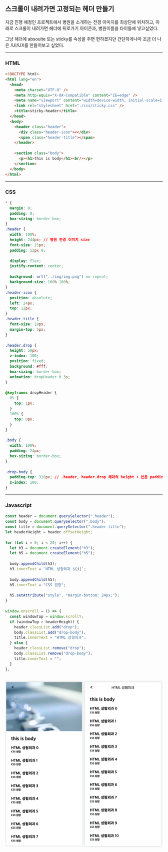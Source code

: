 ## 스크롤이 내려가면 고정되는 헤더 만들기

지금 진행 예정인 프로젝트에서 병원을 소개하는 전경 이미지를 최상단에 위치하고,
아래로 스크롤이 내려가면 헤더에 뒤로가기 아이콘과, 병원이름을 타이틀에 넣고싶었다.

그냥 헤더에 absoulte 또는 sticky를 속성을 주면 편하겠지만
간단하게나마 조금 더 나은 /UI/UX를 만들어보고 싶었다.

---

### HTML

```html
<!DOCTYPE html>
<html lang="en">
  <head>
    <meta charset="UTF-8" />
    <meta http-equiv="X-UA-Compatible" content="IE=edge" />
    <meta name="viewport" content="width=device-width, initial-scale=1.0" />
    <link rel="stylesheet" href="./css/sticky.css" />
    <title>sticky-header</title>
  </head>
  <body>
    <header class="header">
      <div class="header-icon"><</div>
      <span class="header-title"></span>
    </header>

    <section class="body">
      <p><h1>this is body</h1><br/></p>
    </section>
  </body>
</html>
```

---

### CSS
```css
* {
  margin: 0;
  padding: 0;
  box-sizing: border-box;
}
.header {
  width: 100%;
  height: 244px; // 병원 전경 이미지 size
  font-size: 25px;
  padding: 12px 0;

  display: flex;
  justify-content: center;

  background: url("../img/img.png") no-repeat;
  background-size: 100% 100%;
}
.header-icon {
  position: absolute;
  left: 24px;
  top: 12px;
}
.header-title {
  font-size: 18px;
  margin-top: 5px;
}

.header.drop {
  height: 50px;
  z-index: 100;
  position: fixed;
  background: #fff;
  box-sizing: border-box;
  animation: dropHeader 0.3s;
}

@keyframes dropHeader {
  0% {
    top: 1px;
  }
  100% {
    top: 0px;
  }
}

.body {
  width: 100%;
  padding: 24px;
  box-sizing: border-box;
}

.drop-body {
  padding-top: 318px; // .header, header.drop 헤더의 height + 본문 padding
  z-index: 100;
}
```

---

### Javascript
```javascript
const header = document.querySelector(".header");
const body = document.querySelector(".body");
const title = document.querySelector(".header-title");
let headerHeight = header.offsetHeight;

for (let i = 0; i < 20; i++) {
  let h3 = document.createElement("h3");
  let h5 = document.createElement("h5");

  body.appendChild(h3);
  h3.innerText = `HTML 성형외과 ${i}`;

  body.appendChild(h5);
  h5.innerText = "CSS 원장";

  h5.setAttribute("style", "margin-bottom: 24px;");
}

window.onscroll = () => {
  const windowTop = window.scrollY;
  if (windowTop > headerHeight) {
    header.classList.add("drop");
    body.classList.add("drop-body");
    title.innerText = "HTML 성형외과";
  } else {
    header.classList.remove("drop");
    body.classList.remove("drop-body");
    title.innerText = "";
  }
};
```

<div style="display: flex;">

  ![before](./screenshot/screenshot01.png)

  ![after](./screenshot/screenshot02.png)

</div>
